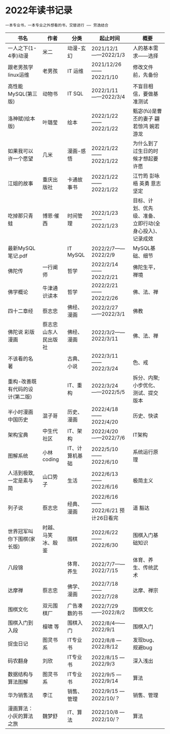 # 2022年读书记录

```tip
一本专业书，一本专业之外想看的书，交替进行 —— 劳逸结合
```

| 书名 | 作者 | 分类  | 起止时间  | 概要  | 
| ---- | ---- | ---- | ---- | ---- |
| 一人之下(1-4季)动漫 | 米二 | 动漫-玄幻 | 2021/12/1——2022/1/3 | 人的基本需求——选择 |
| 跟老男孩学linux运维 | 老男孩 | IT 运维 | 2021/12/26——2022/1/10 | 修改文件前，先备份 |
| 高性能MySQL(第三版) | 动物书 | IT SQL | 2022/1/11——2022/3/4 | 不盲目相信，要做基准测试 |
| 洛神赋(绘本版) | 叶璐莹 | 绘本 | 2022/1/22——2022/1/22 | 甄宓(fú)是曹丕的妻子 翩若惊鸿 婉若游龙 |
| 如果我可以许一个愿望 | 几米 | 漫画-感悟 | 2022/1/22——2022/1/22 | 为什么到了过生日的时候才想起要许愿 |
| 江姐的故事 | 重庆出版社 | 卡通故事书 | 2022/1/22——2022/1/22 | 江竹筠 彭咏梧 英勇 意志坚定 |
| 吃掉那只青蛙 | 博恩·催西 | 时间管理 | 2022/1/23——2022/1/23 | 目标、计划、优先级、准备、立即行动(全身心投入)、记录成效 |
| 最新MySQL笔记.pdf |  | IT MySQL | 2022/2/7——2022/2/9 | MySQL基础、细节 |
| 佛陀传 | 一行阐师 | 哲学 | 2022/2/14——2022/2/21 | 佛陀生平，禅境 |
| 佛学概论 | 牛津通识读本 | 哲学 | 2022/2/21——2022/2/26 | 佛、法、禅 |
| 四十二章经 | 蔡志忠 | 佛经、漫画 | 2022/2/27——2022/3/1 | 佛教 |
| 佛陀说 彩版漫画 | 蔡志忠 山东人民出版社 | 佛经、漫画 | 2022/3/2——2022/3/11 | 佛、法、禅 |
| 不该看的名著 |  | 古典、小说 | 2022/3/11——2022/3/24 | 色、戒 |
| 重构-改善既有代码的设计(第二版) |  | IT、重构 | 2022/3/24——2022/5/5 | 拆分、内聚; 小步优化、测试、提交版本 |
| 半小时漫画中国历史 | 混子哥 | 历史、漫画 | 2022/4/18——2022/4/20 | 历史、快读 |
| 架构宝典 | 中生代社区 | IT、架构 | 2022/4/20——2022/7/6 | IT架构 |
| 图解系统 | 小林coding | IT、计算机基础 | 2022/5/10——2022/6/10 | 系统运行原理 |
| 人活到极致,一定是素与简 | 山口势子 | 生活 | 2022/6/13——2022/6/16 | 极简主义 |
| 列子说 | 蔡志忠 | 经典、漫画 | 2022/6/16——2022/6/21 预计26日看完 | 道 豁达 |
| 世界冠军叫你下围棋(家长版) | 时越、马笑冰、殷鉴 | 围棋 | 2022/6/22——2022/6/30 | 围棋入门基础知识 |
| 八段锦 |  | 体育、养生 | 2022/7/7——2022/7/15 | 体育、养生、传统武术 |
| 达摩禅 | 蔡志忠 | 佛学、漫画 | 2022/7/18——2022/7/28 | 达摩、禅宗 |
| 围棋文化 | 双元围棋厂 | 广告凑数的书 | 2022/7/29——2022/8/2 | 围棋文化 |
| 围棋入门到入段 | 檀啸 等 | 围棋入门 | 2022/8/4——2022/9/1 | 围棋入门 |
| 捉虫日记 | 图灵书系 | IT专业书 | 2022/8/8 —2022/8/12 | 发现bug、规避bug |
| 码农翻身| 刘欣 | IT专业书 | 2022/8/15 —2022/9/3 | 深入浅出 |
| 数据结构与算法图解 | 图灵书系 | IT专业书 | 2022/9/5 —2022/9/14 | 算法 |
| 华为销售法 | 李江 | 销售、管理 | 2022/9/15 —2022/10/？ | 销售、管理 |
| 漫画算法：小灰的算法之旅 | 魏梦舒 | IT、算法 | 2022/10/8 —2022/10/？ | 算法 |